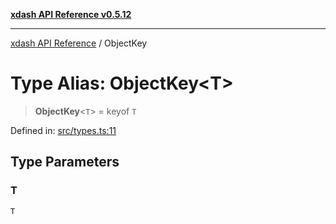 [**xdash API Reference v0.5.12**](index.md)

***

[xdash API Reference](/xdash/api/index.md) / ObjectKey

# Type Alias: ObjectKey\<T\>

> **ObjectKey**\<`T`\> = keyof `T`

Defined in: [src/types.ts:11](https://github.com/shtse8/xdash/blob/ed88c6e7ad3be9e5e1e06776f9ca07ed27d97c13/src/types.ts#L11)

## Type Parameters

### T

`T`

